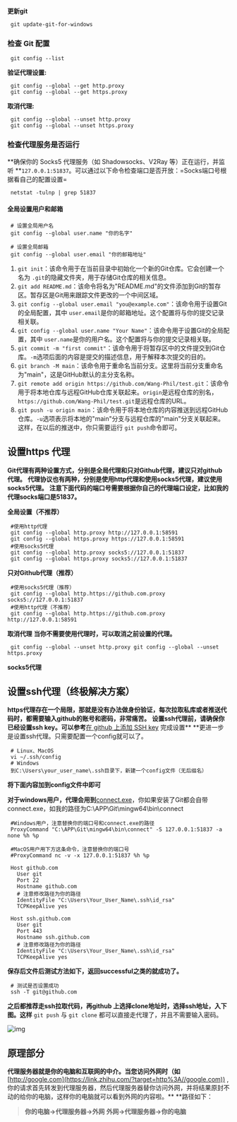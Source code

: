 **更新git**

```
 git update-git-for-windows
```

### **检查 Git 配置**

```
 git config --list
```

**验证代理设置:**

```
 git config --global --get http.proxy
 git config --global --get https.proxy
```

**取消代理:**

```
 git config --global --unset http.proxy
 git config --global --unset https.proxy
```

### **检查代理服务是否运行**

**确保你的 Socks5 代理服务（如 Shadowsocks、V2Ray 等）正在运行，并监听 **`127.0.0.1:51837`。可以通过以下命令检查端口是否开放：=Socks端口号根据看自己的配置设置=

```
 netstat -tulnp | grep 51837
```

#### **全局设置用户和邮箱**

```
 # 设置全局用户名
 git config --global user.name "你的名字"
 
 # 设置全局邮箱
 git config --global user.email "你的邮箱地址"
```


1. `git init`：该命令用于在当前目录中初始化一个新的Git仓库。它会创建一个名为 `.git`的隐藏文件夹，用于存储Git仓库的相关信息。
2. `git add README.md`：该命令将名为"README.md"的文件添加到Git的暂存区。暂存区是Git用来跟踪文件更改的一个中间区域。
3. `git config --global user.email "you@example.com"`：该命令用于设置Git的全局配置，其中 `user.email`是你的邮箱地址。这个配置将与你的提交记录相关联。
4. `git config --global user.name "Your Name"`：该命令用于设置Git的全局配置，其中 `user.name`是你的用户名。这个配置将与你的提交记录相关联。
5. `git commit -m "first commit"`：该命令用于将暂存区中的文件提交到Git仓库。`-m`选项后面的内容是提交的描述信息，用于解释本次提交的目的。
6. `git branch -M main`：该命令用于重命名当前分支。这里将当前分支重命名为"main"，这是GitHub默认的主分支名称。
7. `git remote add origin https://github.com/Wang-Phil/test.git`：该命令用于将本地仓库与远程GitHub仓库关联起来。`origin`是远程仓库的别名，`https://github.com/Wang-Phil/test.git`是远程仓库的URL。
8. `git push -u origin main`：该命令用于将本地仓库的内容推送到远程GitHub仓库。`-u`选项表示将本地的"main"分支与远程仓库的"main"分支关联起来。这样，在以后的推送中，你只需要运行 `git push`命令即可。


## 设置https 代理

**Git代理有两种设置方式，分别是全局代理和只对Github代理，建议只对github 代理。**
**代理协议也有两种，分别是使用http代理和使用socks5代理，建议使用socks5代理。**
**注意下面代码的端口号需要根据你自己的代理端口设定，比如我的代理socks端口是51837。**

**全局设置（不推荐）**

```
 #使用http代理 
 git config --global http.proxy http://127.0.0.1:58591
 git config --global https.proxy https://127.0.0.1:58591
 #使用socks5代理
 git config --global http.proxy socks5://127.0.0.1:51837
 git config --global https.proxy socks5://127.0.0.1:51837
```

**只对Github代理（推荐）**

```
 #使用socks5代理（推荐）
 git config --global http.https://github.com.proxy socks5://127.0.0.1:51837
 #使用http代理（不推荐）
 git config --global http.https://github.com.proxy http://127.0.0.1:58591
```

**取消代理**
**当你不需要使用代理时，可以取消之前设置的代理。**

```
 git config --global --unset http.proxy git config --global --unset https.proxy
```

**socks5代理**

## 设置ssh代理（终极解决方案）

**https代理存在一个局限，那就是没有办法做身份验证，每次拉取私库或者推送代码时，都需要输入github的账号和密码，非常痛苦。**
**设置ssh代理前，请确保你已经设置ssh key。可以参考**[在 github 上添加 SSH key](https://link.zhihu.com/?target=https%3A//tjfish.github.io/posts/%E5%9C%A8github%E4%B8%8A%E6%B7%BB%E5%8A%A0SSH-key/) 完成设置**
**更进一步是设置ssh代理。只需要配置一个config就可以了。

```
 # Linux、MacOS
 vi ~/.ssh/config
 # Windows 
 到C:\Users\your_user_name\.ssh目录下，新建一个config文件（无后缀名）
```

**将下面内容加到config文件中即可**

**对于windows用户，代理会用到**[connect.exe](https://zhida.zhihu.com/search?content_id=195148009&content_type=Article&match_order=1&q=connect.exe&zhida_source=entity)，你如果安装了Git都会自带connect.exe，如我的路径为C:\APP\Git\mingw64\bin\connect

```
 #Windows用户，注意替换你的端口号和connect.exe的路径
 ProxyCommand "C:\APP\Git\mingw64\bin\connect" -S 127.0.0.1:51837 -a none %h %p
 
 #MacOS用户用下方这条命令，注意替换你的端口号
 #ProxyCommand nc -v -x 127.0.0.1:51837 %h %p
 
 Host github.com
   User git
   Port 22
   Hostname github.com
   # 注意修改路径为你的路径
   IdentityFile "C:\Users\Your_User_Name\.ssh\id_rsa"
   TCPKeepAlive yes
 
 Host ssh.github.com
   User git
   Port 443
   Hostname ssh.github.com
   # 注意修改路径为你的路径
   IdentityFile "C:\Users\Your_User_Name\.ssh\id_rsa"
   TCPKeepAlive yes
```

**保存后文件后测试方法如下，返回successful之类的就成功了。**

```
 # 测试是否设置成功
 ssh -T git@github.com
```

**之后都推荐走ssh拉取代码，再github 上选择clone地址时，选择ssh地址，入下图。这样** `git push` 与 `git clone` 都可以直接走代理了，并且不需要输入密码。

![img](https://pic4.zhimg.com/v2-0e58a44f513be7005919b320222f2985_1440w.jpg)

## 原理部分

**代理服务器就是你的电脑和互联网的中介。当您访问外网时（如**[http://google.com](https://link.zhihu.com/?target=http%3A//google.com)) , 你的请求首先转发到代理服务器，然后代理服务器替你访问外网，并将结果原封不动的给你的电脑，这样你的电脑就可以看到外网的内容啦。**
**路径如下：

> **你的电脑->代理服务器->外网**
> **外网->代理服务器->你的电脑**
